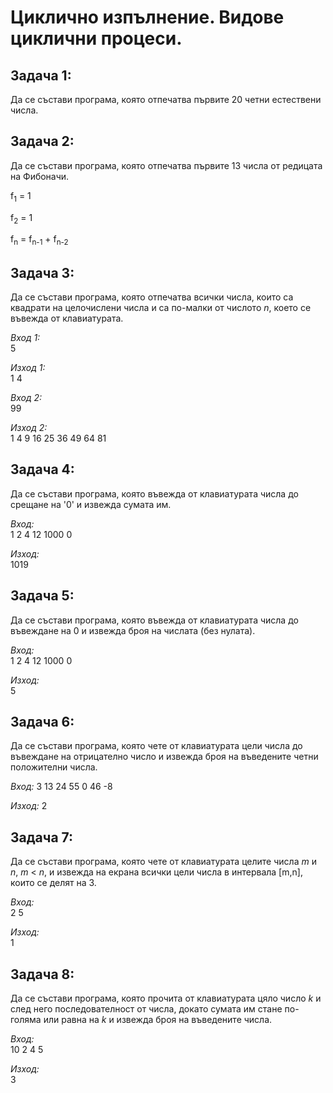 # Циклично изпълнение. Видове циклични процеси.

## Задача 1:
Да се състави програма, която отпечатва първите 20 четни естествени числа.

## Задача 2:
Да се състави програма, която отпечатва първите 13 числа от редицата на Фибоначи.

f<sub>1</sub> = 1 	

f<sub>2</sub> = 1 	

f<sub>n</sub> = f<sub>n-1</sub> + f<sub>n-2</sub> 	

## Задача 3:
Да се състави програма, която отпечатва всички числа, които са квадрати на целочислени числа и сa по-малки от числото *n*, което се въвежда от клавиатурата.

*Вход 1:*   
5

*Изход 1:*  
1 4

*Вход 2:*   
99

*Изход 2:*  
1 4 9 16 25 36 49 64 81

## Задача 4: <!-- 1411 -->
Да се състави програма, която въвежда от клавиатурата числа до срещане на '0' и извежда сумата им.

*Вход:*     
1 2 4 12 1000 0

*Изход:*    
1019

## Задача 5: <!-- 1421 -->
Да се състави програма, която въвежда от клавиатурата числа до въвеждане на 0 и извежда броя на числата (без нулата).

*Вход:*     
1 2 4 12 1000 0

*Изход:*    
5

## Задача 6: <!-- 1451 -->
Да се състави програма, която чете от клавиатурата цели числа до въвеждане на отрицателно число и извежда броя на въведените четни положителни числа.

*Вход:*
3 13 24 55 0 46 -8

*Изход:*
2

## Задача 7: <!-- 1551 -->
Да се състави програма, която чете от клавиатурата целите числа *m* и *n*, *m* < *n*, и извежда на екрана всички цели числа в интервала [m,n], които се делят на 3.

*Вход:*  
2 5

*Изход:*    
1

## Задача 8: <!-- 1621 -->
Да се състави програма, която прочита от клавиатурата цяло число *k* и след него последователност от числа, докато сумата им стане по-голяма или равна на *k* и извежда броя на въведените числа.

*Вход:*     
10 2 4 5

*Изход:*   
3

